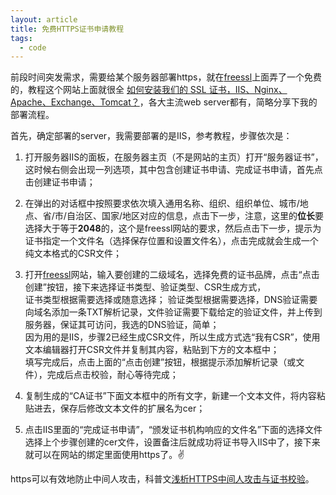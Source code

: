 ```yaml
---
layout: article
title: 免费HTTPS证书申请教程
tags:
  - code
---
```


<!--more-->

前段时间突发需求，需要给某个服务器部署https，就在[freessl](https://freessl.cn/)上面弄了一个免费的，教程这个网站上面就很全
[如何安装我们的 SSL 证书，IIS、Nginx、Apache、Exchange、Tomcat？](https://blog.freessl.org/how-do-i-install-an-ssl-certificate-collection/)，各大主流web server都有，简略分享下我的部署流程。

首先，确定部署的server，我需要部署的是IIS，参考教程，步骤依次是：  
1. 打开服务器IIS的面板，在服务器主页（不是网站的主页）打开“服务器证书”，这时候右侧会出现一列选项，其中包含创建证书申请、完成证书申请，首先点击创建证书申请；

2. 在弹出的对话框中按照要求依次填入通用名称、组织、组织单位、城市/地点、省/市/自治区、国家/地区对应的信息，点击下一步，注意，这里的**位长**要选择大于等于**2048**的，这个是freessl网站的要求，然后点击下一步，提示为证书指定一个文件名（选择保存位置和设置文件名），点击完成就会生成一个纯文本格式的CSR文件；

3. 打开[freessl](https://freessl.cn/)网站，输入要创建的二级域名，选择免费的证书品牌，点击“点击创建”按钮，接下来选择证书类型、验证类型、CSR生成方式，  
证书类型根据需要选择或随意选择；
验证类型根据需要选择，DNS验证需要向域名添加一条TXT解析记录，文件验证需要下载给定的验证文件，并上传到服务器，保证其可访问，我选的DNS验证，简单；  
因为用的是IIS，步骤2已经生成CSR文件，所以生成方式选“我有CSR”，使用文本编辑器打开CSR文件并复制其内容，粘贴到下方的文本框中；  
填写完成后，点击上面的“点击创建”按钮，根据提示添加解析记录（或文件），完成后点击校验，耐心等待完成；

4. 复制生成的“CA证书”下面文本框中的所有文字，新建一个文本文件，将内容粘贴进去，保存后修改文本文件的扩展名为cer；

5. 点击IIS里面的“完成证书申请”，“颁发证书机构响应的文件名”下面的选择文件选择上个步骤创建的cer文件，设置备注后就成功将证书导入IIS中了，接下来就可以在网站的绑定里面使用https了。✌

https可以有效地防止中间人攻击，科普文[浅析HTTPS中间人攻击与证书校验](https://www.2cto.com/article/201607/523509.html)。